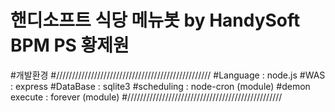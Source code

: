 # 핸디소프트 식당 메뉴봇 by HandySoft BPM PS 황제원

#개발환경
#/////////////////////////////////////////////////
#Language      : node.js
#WAS           : express
#DataBase      : sqlite3
#scheduling    : node-cron (module)
#demon execute : forever (module)
#/////////////////////////////////////////////////
